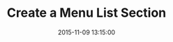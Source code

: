 ---
layout: page
title: Create a Menu List Section
date: 2015-11-09 13:15:00
category: mega-menu
order: 18
---